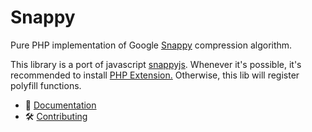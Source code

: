 # Snappy

Pure PHP implementation of Google [Snappy](https://github.com/google/snappy) compression algorithm.

This library is a port of javascript [snappyjs](https://github.com/zhipeng-jia/snappyjs).
Whenever it's possible, it's recommended to install [PHP Extension.](https://github.com/kjdev/php-ext-snappy)
Otherwise, this lib will register polyfill functions. 

- 📜 [Documentation](https://github.com/flow-php/flow/blob/1.x/docs/components/libs/snappy.md)
- 🛠️ [Contributing](https://github.com/flow-php/flow/blob/1.x/CONTRIBUTING.md)
